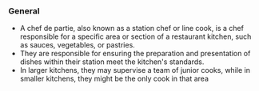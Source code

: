 ### General
- A chef de partie, also known as a station chef or line cook, is a chef responsible for a specific area or section of a restaurant kitchen, such as sauces, vegetables, or pastries. 
- They are responsible for ensuring the preparation and presentation of dishes within their station meet the kitchen's standards. 
- In larger kitchens, they may supervise a team of junior cooks, while in smaller kitchens, they might be the only cook in that area